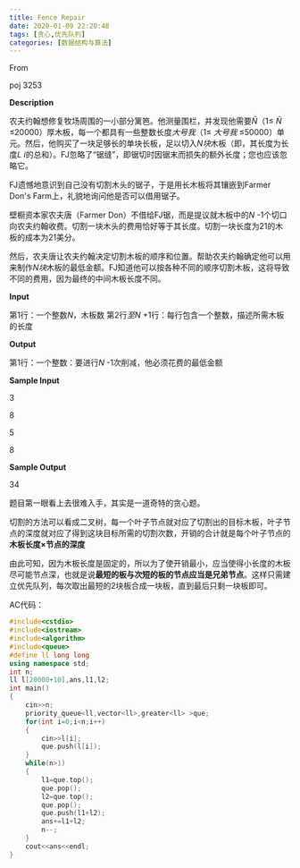 ```yaml
---
title: Fence Repair
date: 2020-01-09 22:20:48
tags: [贪心,优先队列]
categories: [数据结构与算法]
---
```


From

poj  3253

**Description** 

农夫约翰想修复牧场周围的一小部分篱笆。他测量围栏，并发现他需要*Ñ*（1≤ *Ñ* ≤20000）厚木板，每一个都具有一些整数长度*大号我*（1≤ *大号我* ≤50000）单元。然后，他购买了一块足够长的单块长板，足以切入*N块*木板（即，其长度为长度*L i*的总和）。FJ忽略了“锯缝”，即锯切时因锯末而损失的额外长度；您也应该忽略它。

FJ遗憾地意识到自己没有切割木头的锯子，于是用长木板将其镶嵌到Farmer Don's Farm上，礼貌地询问他是否可以借用锯子。

壁橱资本家农夫唐（Farmer Don）不借给FJ锯，而是提议就木板中的*N* -1个切口向农夫约翰收费。切割一块木头的费用恰好等于其长度。切割一块长度为21的木板的成本为21美分。

然后，农夫唐让农夫约翰决定切割木板的顺序和位置。帮助农夫约翰确定他可以用来制作*N块*木板的最低金额。FJ知道他可以按各种不同的顺序切割木板，这将导致不同的费用，因为最终的中间木板长度不同。

 **Input** 

 第1行：一个整数*N*，木板数
第2行*至N* +1行：每行包含一个整数，描述所需木板的长度 

 **Output** 

 第1行：一个整数：要进行*N* -1次削减，他必须花费的最低金额 

 **Sample Input** 

3

8

5

8

 **Sample Output** 

34

题目第一眼看上去很难入手，其实是一道奇特的贪心题。

切割的方法可以看成二叉树，每一个叶子节点就对应了切割出的目标木板，叶子节点的深度就对应了得到这块目标所需的切割次数，开销的合计就是每个叶子节点的  **木板长度×节点的深度**

由此可知，因为木板长度是固定的，所以为了使开销最小，应当使得小长度的木板尽可能节点深，也就是说**最短的板与次短的板的节点应当是兄弟节点**。这样只需建立优先队列，每次取出最短的2块板合成一块板，直到最后只剩一块板即可。

AC代码：

```c++
#include<cstdio>
#include<iostream>
#include<algorithm>
#include<queue>
#define ll long long
using namespace std;
int n;
ll l[20000+10],ans,l1,l2;
int main()
{
	cin>>n;
	priority_queue<ll,vector<ll>,greater<ll> >que;
	for(int i=0;i<n;i++)
	{
		cin>>l[i];
		que.push(l[i]);
	}
	while(n>1)
	{
		l1=que.top();
		que.pop();
		l2=que.top();
		que.pop();
		que.push(l1+l2);
		ans+=l1+l2;
		n--;
	}
	cout<<ans<<endl;
}
```

